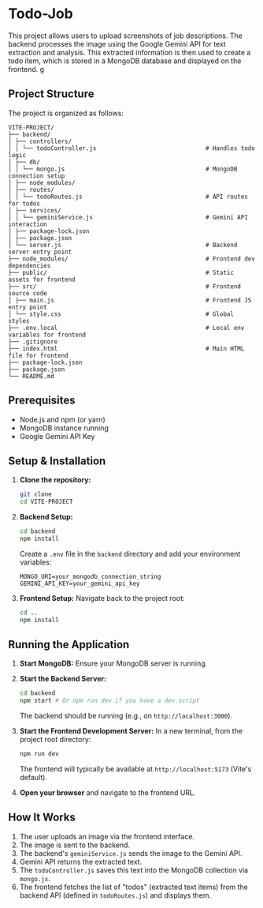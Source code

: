 # Todo-Job

This project allows users to upload screenshots of job descriptions.
The backend processes the image using the Google Gemini API for text extraction and analysis. This extracted information is then used to create a todo item, which is stored in a MongoDB database and displayed on the frontend.
g
## Project Structure

The project is organized as follows:

```
VITE-PROJECT/
├── backend/
│ ├── controllers/
│ │ └── todoController.js                               # Handles todo logic
│ ├── db/
│ │ └── mongo.js                                        # MongoDB connection setup
│ ├── node_modules/
│ ├── routes/
│ │ └── todoRoutes.js                                   # API routes for todos
│ ├── services/
│ │ └── geminiService.js                                # Gemini API interaction
│ ├── package-lock.json
│ ├── package.json
│ └── server.js                                         # Backend server entry point
├── node_modules/                                       # Frontend dev dependencies
├── public/                                             # Static assets for frontend
├── src/                                                # Frontend source code
│ ├── main.js                                           # Frontend JS entry point
│ └── style.css                                         # Global styles
├── .env.local                                          # Local env variables for frontend
├── .gitignore
├── index.html                                          # Main HTML file for frontend
├── package-lock.json
├── package.json                                        
└── README.md
```


## Prerequisites

*   Node.js and npm (or yarn)
*   MongoDB instance running
*   Google Gemini API Key

## Setup & Installation

1.  **Clone the repository:**
    ```bash
    git clone 
    cd VITE-PROJECT
    ```

2.  **Backend Setup:**
    ```bash
    cd backend
    npm install
    ```
    Create a `.env` file in the `backend` directory and add your environment variables:
    ```env
    MONGO_URI=your_mongodb_connection_string
    GEMINI_API_KEY=your_gemini_api_key
    ```

3.  **Frontend Setup:**
    Navigate back to the project root:
    ```bash
    cd ..
    npm install
    ```

## Running the Application

1.  **Start MongoDB:** Ensure your MongoDB server is running.

2.  **Start the Backend Server:**
    ```bash
    cd backend
    npm start # Or npm run dev if you have a dev script
    ```
    The backend should be running (e.g., on `http://localhost:3000`).

3.  **Start the Frontend Development Server:**
    In a new terminal, from the project root directory:
    ```bash
    npm run dev
    ```
    The frontend will typically be available at `http://localhost:5173` (Vite's default).

4.  **Open your browser** and navigate to the frontend URL.

## How It Works

1.  The user uploads an image via the frontend interface.
2.  The image is sent to the backend.
3.  The backend's `geminiService.js` sends the image to the Gemini API.
4.  Gemini API returns the extracted text.
5.  The `todoController.js` saves this text into the MongoDB collection via `mongo.js`.
6.  The frontend fetches the list of "todos" (extracted text items) from the backend API (defined in `todoRoutes.js`) and displays them.
